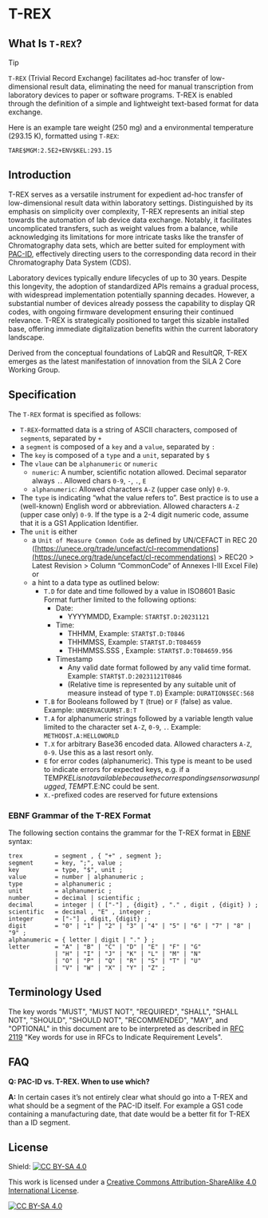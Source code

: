 # T-REX

## What Is `T-REX`?

> [!TIP]
> `T-REX` (Trivial Record Exchange) facilitates ad-hoc transfer of low-dimensional result data, eliminating the need for manual transcription from laboratory devices to paper or software programs. T-REX is enabled through the definition of a simple and lightweight text-based format for data exchange.
> 
> Here is an example tare weight (250 mg) and a environmental temperature (293.15 K), formatted using `T-REX`:
> ```
> TARE$MGM:2.5E2+ENV$KEL:293.15
> ```

## Introduction

T-REX serves as a versatile instrument for expedient ad-hoc transfer of low-dimensional result data within laboratory settings. Distinguished by its emphasis on simplicity over complexity, T-REX represents an initial step towards the automation of lab device data exchange. Notably, it facilitates uncomplicated transfers, such as weight values from a balance, while acknowledging its limitations for more intricate tasks like the transfer of Chromatography data sets, which are better suited for employment with [PAC-ID](https://github.com/ApiniLabs/PAC-ID), effectively directing users to the corresponding data record in their Chromatography Data System (CDS).

Laboratory devices typically endure lifecycles of up to 30 years. Despite this longevity, the adoption of standardized APIs remains a gradual process, with widespread implementation potentially spanning decades. However, a substantial number of devices already possess the capability to display QR codes, with ongoing firmware development ensuring their continued relevance. T-REX is strategically positioned to target this sizable installed base, offering immediate digitalization benefits within the current laboratory landscape.

Derived from the conceptual foundations of LabQR and ResultQR, T-REX emerges as the latest manifestation of innovation from the SiLA 2 Core Working Group.

## Specification

The `T-REX` format is specified as follows:



- `T-REX`-formatted data is a string of ASCII characters, composed of `segment`s, separated by `+`
- a `segment` is composed of a `key` and a `value`, separated by `:`
- The `key` is composed of a `type` and a `unit`, separated by `$`
- The `vlaue` can be `alphanumeric` or `numeric`
  - `numeric`: A number, scientific notation allowed. Decimal separator always `.`. Allowed chars `0-9`, `-`, `.`, `E`
  - `alphanumeric`: Allowed characters `A-Z` (upper case only) `0-9`.
- The `type` is indicating “what the value refers to”. Best practice is to use a (well-known) English word or abbreviation. Allowed characters `A-Z` (upper case only) `0-9`. If the type is a 2-4 digit numeric code, assume that it is a GS1 Application Identifier.
- The `unit` is either
  - a `Unit of Measure Common Code` as defined by UN/CEFACT in REC 20 ([https://unece.org/trade/uncefact/cl-recommendations](https://unece.org/trade/uncefact/cl-recommendations) > REC20 > Latest Revision > Column “CommonCode“ of Annexes I-III Excel File) or 
  - a hint to a data type as outlined below:
    - `T.D` for date and time followed by a value in ISO8601 Basic Format further limited to the following options:
      - Date:
        - YYYYMMDD, Example: `START$T.D:20231121`
      - Time:
        - THHMM, Example: `START$T.D:T0846`
        - THHMMSS, Example: `START$T.D:T084659`
        - THHMMSS.SSS , Example: `START$T.D:T084659.956`
      - Timestamp
        - Any valid date format followed by any valid time format. Example: `START$T.D:20231121T0846`
        - (Relative time is represented by any suitable unit of measure instead of type `T.D`) Example: `DURATION$SEC:568`
    - `T.B` for Booleans followed by `T` (true) or `F` (false) as value. Example: `UNDERVACUUM$T.B:T`
    - `T.A` for alphanumeric strings followed by a variable length value limited to the character set `A-Z`, `0-9`, `.`. Example: `METHOD$T.A:HELLOWORLD`
    - `T.X` for arbitrary Base36 encoded data. Allowed characters `A-Z`, `0-9`. Use this as a last resort only.
    - `E` for error codes (alphanumeric). This type is meant to be used to indicate errors for expected keys, e.g. if a TEMP$KEL is not available because the corresponding sensor was unplugged, TEMP$T.E:NC could be sent.
    - `X.`-prefixed codes are reserved for future extensions

### EBNF Grammar of the T-REX Format

The following section contains the grammar for the T-REX format in [EBNF](https://en.wikipedia.org/wiki/Extended_Backus%E2%80%93Naur_form) syntax:

```
trex         = segment , { "+" , segment };
segment      = key, ";", value ;
key          = type, "$", unit ;
value        = number | alphanumeric ;
type         = alphanumeric ;
unit         = alphanumeric ;
number       = decimal | scientific ;
decimal      = integer | ( ["-"] , {digit} , "." , digit , {digit} ) ;
scientific   = decimal , "E" , integer ;
integer      = ["-"] , digit, {digit} ;
digit        = "0" | "1" | "2" | "3" | "4" | "5" | "6" | "7" | "8" | "9" ;
alphanumeric = { letter | digit | "." } ;
letter       = "A" | "B" | "C" | "D" | "E" | "F" | "G"
             | "H" | "I" | "J" | "K" | "L" | "M" | "N"
             | "O" | "P" | "Q" | "R" | "S" | "T" | "U"
             | "V" | "W" | "X" | "Y" | "Z" ;
```




## Terminology Used

The key words "MUST", "MUST NOT", "REQUIRED", "SHALL", "SHALL NOT", "SHOULD", "SHOULD NOT", "RECOMMENDED", "MAY", and "OPTIONAL" in this document are to be interpreted as described in [RFC 2119](https://www.ietf.org/rfc/rfc2119.txt) "Key words for use in RFCs to Indicate Requirement Levels".

## FAQ

**Q: PAC-ID vs. T-REX. When to use which?**

**A:** In certain cases it’s not entirely clear what should go into a T-REX and what should be a segment of the PAC-ID itself. For example a GS1 code containing a manufacturing date, that date would be a better fit for T-REX than a ID segment.

## License

Shield: [![CC BY-SA 4.0][cc-by-sa-shield]][cc-by-sa]

This work is licensed under a
[Creative Commons Attribution-ShareAlike 4.0 International License][cc-by-sa].

[![CC BY-SA 4.0][cc-by-sa-image]][cc-by-sa]

[cc-by-sa]: http://creativecommons.org/licenses/by-sa/4.0/
[cc-by-sa-image]: https://licensebuttons.net/l/by-sa/4.0/88x31.png
[cc-by-sa-shield]: https://img.shields.io/badge/License-CC%20BY--SA%204.0-lightgrey.svg
